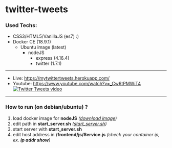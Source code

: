 # twitter-tweets


### Used Techs:
* CSS3/HTML5/VanillaJS (es7) :)
* Docker CE (18.9.1)
    * Ubuntu image (latest)
        * nodeJS
             * express (4.16.4)
             * twitter (1.7.1)

---------------------------------------------

* Live: https://mytwittertweets.herokuapp.com/
* Youtube: https://www.youtube.com/watch?v=_Cw6tPMWiT4
[![Twitter Tweets video](http://img.youtube.com/vi/_Cw6tPMWiT4/0.jpg)](http://www.youtube.com/watch?v=_Cw6tPMWiT4)

---------------------------------------------

### How to run (on debian/ubuntu) ?

1. load docker image for **nodeJS** *([download image](https://drive.google.com/open?id=1opSxTmjus0P1TX-GFKeIdzchDMlBVII3))*
2. edit path in **start_server.sh** *([start_server.sh](https://github.com/shadowvzs/twitter-tweets/blob/master/start_server.sh))*
3. start server with **start_server.sh**
4. edit host address in **/frontend/js/Service.js** *(check your container ip, ex. **ip addr show**)*

